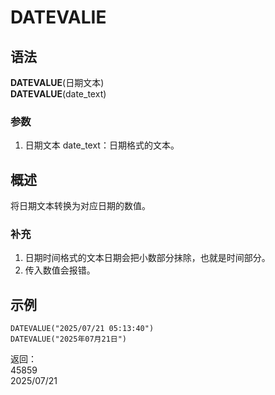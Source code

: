 # DATEVALIE

## 语法

**DATEVALUE**(日期文本)  
**DATEVALUE**(date_text)

### 参数

1. 日期文本 date_text：日期格式的文本。

## 概述

将日期文本转换为对应日期的数值。

### 补充

1. 日期时间格式的文本日期会把小数部分抹除，也就是时间部分。
2. 传入数值会报错。

## 示例

```excel
DATEVALUE("2025/07/21 05:13:40")
DATEVALUE("2025年07月21日")
```

返回：  
45859  
2025/07/21
